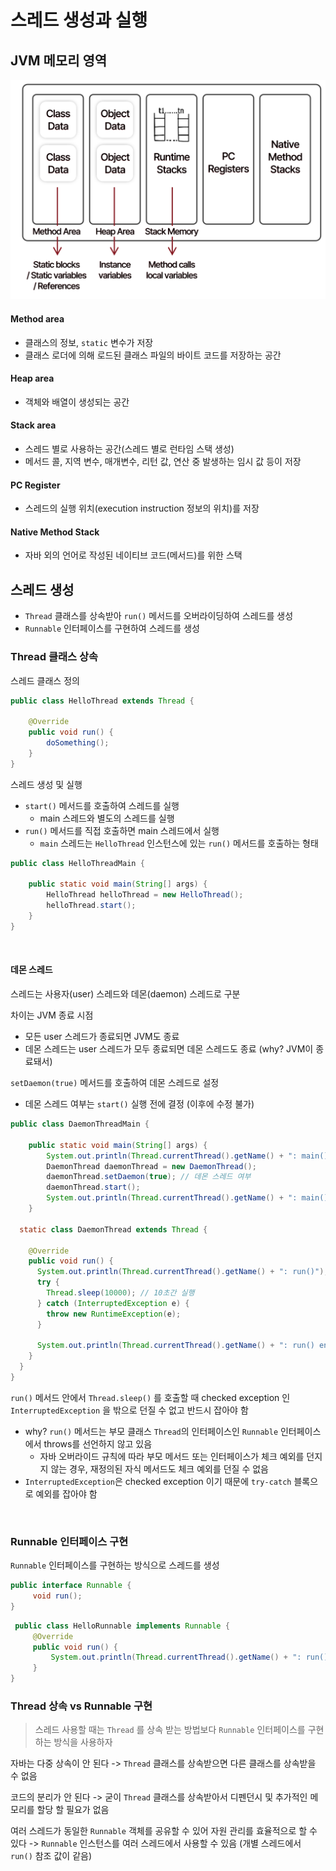 # 스레드 생성과 실행

## JVM 메모리 영역
![jvm-memory](https://github.com/ruthetum/study/blob/main/.assets/java/jvm-memory.png?raw=true)

#### Method area
- 클래스의 정보, `static` 변수가 저장
- 클래스 로더에 의해 로드된 클래스 파일의 바이트 코드를 저장하는 공간

#### Heap area
- 객체와 배열이 생성되는 공간

#### Stack area
- 스레드 별로 사용하는 공간(스레드 별로 런타임 스택 생성)
- 메서드 콜, 지역 변수, 매개변수, 리턴 값, 연산 중 발생하는 임시 값 등이 저장

#### PC Register
- 스레드의 실행 위치(execution instruction 정보의 위치)를 저장

#### Native Method Stack
- 자바 외의 언어로 작성된 네이티브 코드(메서드)를 위한 스택


## 스레드 생성
- `Thread` 클래스를 상속받아 `run()` 메서드를 오버라이딩하여 스레드를 생성
- `Runnable` 인터페이스를 구현하여 스레드를 생성


### Thread 클래스 상속

스레드 클래스 정의
```java
public class HelloThread extends Thread {
    
    @Override
    public void run() {
        doSomething();
    }
}
```

스레드 생성 및 실행
- `start()` 메서드를 호출하여 스레드를 실행
    - main 스레드와 별도의 스레드를 실행
- `run()` 메서드를 직접 호출하면 main 스레드에서 실행
    - `main` 스레드는 `HelloThread` 인스턴스에 있는 `run()` 메서드를 호출하는 형태

```java
public class HelloThreadMain {

    public static void main(String[] args) {
        HelloThread helloThread = new HelloThread();
        helloThread.start();
    }
}
```

<br>

#### 데몬 스레드
스레드는 사용자(user) 스레드와 데몬(daemon) 스레드로 구분

차이는 JVM 종료 시점
- 모든 user 스레드가 종료되면 JVM도 종료
- 데몬 스레드는 user 스레드가 모두 종료되면 데몬 스레드도 종료 (why? JVM이 종료돼서)


`setDaemon(true)` 메서드를 호출하여 데몬 스레드로 설정
- 데몬 스레드 여부는 `start()` 실행 전에 결정 (이후에 수정 불가)

```java
public class DaemonThreadMain {

    public static void main(String[] args) {
        System.out.println(Thread.currentThread().getName() + ": main() start");
        DaemonThread daemonThread = new DaemonThread();
        daemonThread.setDaemon(true); // 데몬 스레드 여부
        daemonThread.start();
        System.out.println(Thread.currentThread().getName() + ": main() end");
    }

  static class DaemonThread extends Thread {

    @Override
    public void run() {
      System.out.println(Thread.currentThread().getName() + ": run()");
      try {
        Thread.sleep(10000); // 10초간 실행
      } catch (InterruptedException e) {
        throw new RuntimeException(e);
      }

      System.out.println(Thread.currentThread().getName() + ": run() end");
    }
  }
}
```

`run()` 메서드 안에서 `Thread.sleep()` 를 호출할 때 checked exception 인 `InterruptedException` 을 밖으로 던질 수 없고 반드시 잡아야 함
- why? `run()` 메서드는 부모 클래스 `Thread`의 인터페이스인 `Runnable` 인터페이스에서 throws를 선언하지 않고 있음
    - 자바 오버라이드 규칙에 따라 부모 메서드 또는 인터페이스가 체크 예외를 던지지 않는 경우, 재정의된 자식 메서드도 체크 예외를 던질 수 없음
- `InterruptedException`은 checked exception 이기 때문에 `try-catch` 블록으로 예외를 잡아야 함

<br>

### Runnable 인터페이스 구현
`Runnable` 인터페이스를 구현하는 방식으로 스레드를 생성

```java
public interface Runnable {
     void run();
}
```

```java
 public class HelloRunnable implements Runnable {
     @Override
     public void run() {
         System.out.println(Thread.currentThread().getName() + ": run()");
     }
}
```

### Thread 상속 vs Runnable 구현
> 스레드 사용할 때는 `Thread` 를 상속 받는 방법보다 `Runnable` 인터페이스를 구현하는 방식을 사용하자

자바는 다중 상속이 안 된다 -> `Thread` 클래스를 상속받으면 다른 클래스를 상속받을 수 없음

코드의 분리가 안 된다 -> 굳이 `Thread` 클래스를 상속받아서 디펜던시 및 추가적인 메모리를 할당 할 필요가 없음

여러 스레드가 동일한 `Runnable` 객체를 공유할 수 있어 자원 관리를 효율적으로 할 수 있다 -> `Runnable` 인스턴스를 여러 스레드에서 사용할 수 있음 (개별 스레드에서 `run()` 참조 값이 같음)





